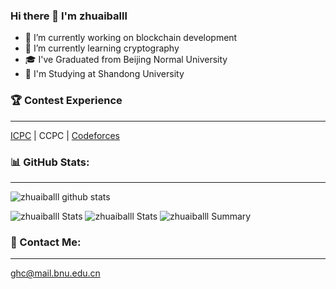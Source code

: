### Hi there 👋 I'm zhuaiballl

- 🔭 I’m currently working on blockchain development
- 🌱 I’m currently learning cryptography
- 🎓 I've Graduated from Beijing Normal University
- 🏫 I'm Studying at Shandong University

### 🏆 Contest Experience
---
[ICPC](https://icpc.global/ICPCID/2E9RAMPG2O1V) | CCPC | [Codeforces](http://codeforces.com/profile/zhuaiballl)

### 📊 GitHub Stats:
---
![zhuaiballl github stats](https://github-readme-stats.vercel.app/api?username=zhuaiballl&theme=radical&show_icons=true&count_private=true)

![zhuaiballl Stats](https://github-profile-summary-cards.vercel.app/api/cards/repos-per-language?username=zhuaiballl&theme=solarized_dark)
![zhuaiballl Stats](https://github-profile-summary-cards.vercel.app/api/cards/most-commit-language?username=zhuaiballl&theme=solarized_dark)
![zhuaiballl Summary](https://github-profile-summary-cards.vercel.app/api/cards/profile-details?username=Kakise&theme=solarized_dark)

### 📧 Contact Me:
---
ghc@mail.bnu.edu.cn
